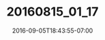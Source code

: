 ---
title: "20160815_01_17"
date: 2016-09-05T18:43:55-07:00
draft: false
location: Seattle, WA
img_url: https://d17enza3bfujl8.cloudfront.net/20160815_01_17.jpg
original_fn: ""
tags:
- Seattle, WA
- Jacob

---
